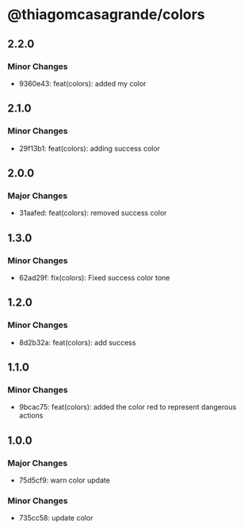 # @thiagomcasagrande/colors

## 2.2.0

### Minor Changes

- 9360e43: feat(colors): added my color

## 2.1.0

### Minor Changes

- 29f13b1: feat(colors): adding success color

## 2.0.0

### Major Changes

- 31aafed: feat(colors): removed success color

## 1.3.0

### Minor Changes

- 62ad29f: fix(colors): Fixed success color tone

## 1.2.0

### Minor Changes

- 8d2b32a: feat(colors): add success

## 1.1.0

### Minor Changes

- 9bcac75: feat(colors): added the color red to represent dangerous actions

## 1.0.0

### Major Changes

- 75d5cf9: warn color update

### Minor Changes

- 735cc58: update color
